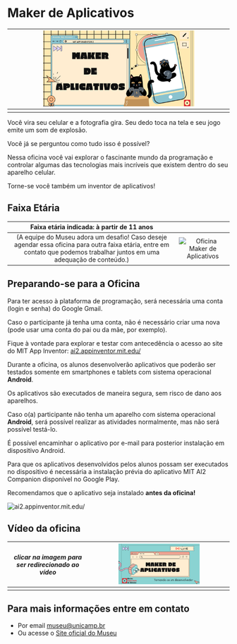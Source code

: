 

# Maker de Aplicativos

|<img src="maker.png" width="70%" height="70%"> |
| :---:|
||

Você vira seu celular e a fotografia gira. Seu dedo toca na tela e seu jogo emite um som de explosão.

Você já se perguntou como tudo isso é possível?

Nessa oficina você vai explorar o fascinante mundo da programação e controlar algumas das tecnologias mais incríveis que existem dentro do seu aparelho celular.

Torne-se você também um inventor de aplicativos!

## Faixa Etária

|Faixa etária indicada: à partir de 11 anos||
| :----: | :-------: |
|(A equipe do Museu adora um desafio! Caso deseje agendar essa oficina para outra faixa etária, entre em contato que podemos trabalhar juntos em uma adequação de conteúdo.)|![Oficina Maker de Aplicativos](https://raw.githubusercontent.com/mc-unicamp/oficinas/master/appmaker/images/smartphone-1184883_640.png)|

## Preparando-se para a Oficina

Para ter acesso à plataforma de programação, será necessária uma conta (login e senha) do Google Gmail.

Caso o participante já tenha uma conta, não é necessário criar uma nova (pode usar uma conta do pai ou da mãe, por exemplo).

Fique à vontade para explorar e testar com antecedência o acesso ao site do MIT App Inventor: [ai2.appinventor.mit.edu/](http://ai2.appinventor.mit.edu/)

Durante a oficina, os alunos desenvolverão aplicativos que poderão ser testados somente em smartphones e tablets com sistema operacional **Android**.

Os aplicativos são executados de maneira segura, sem risco de dano aos aparelhos.

Caso o(a) participante não tenha um aparelho com sistema operacional **Android**, será possível realizar 
as atividades normalmente, mas não será possível testá-lo. 

É possível encaminhar o aplicativo por e-mail para posterior instalação em dispositivo Android.

Para que os aplicativos desenvolvidos pelos alunos possam ser executados no dispositivo é necessária a instalação prévia do aplicativo MIT AI2 Companion disponível no Google Play.

Recomendamos que o aplicativo seja instalado **antes da oficina!**

![ai2.appinventor.mit.edu/](https://producaodejogos.com/wp-content/uploads/2018/07/MIT_AI2.jpg)

## Vídeo da oficina

|_clicar na imagem para ser redirecionado ao vídeo_|[<img src="live.png" width="60%" height="60%">](https://www.youtube.com/watch?v=aWxIs1wratM)|
|:-------------:|:-------------:|
|||

## Para mais informações entre em contato
* Por email museu@unicamp.br
* Ou acesse o [Site oficial do Museu](https://www.mc.unicamp.br/visite)
